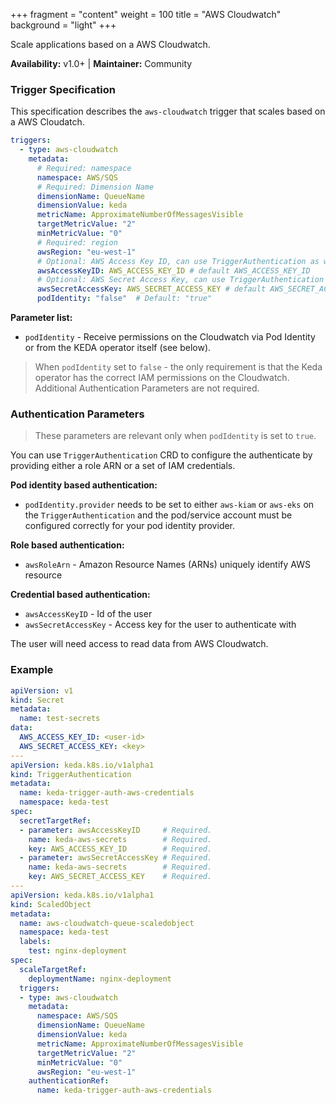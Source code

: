 +++
fragment = "content"
weight = 100
title = "AWS Cloudwatch"
background = "light"
+++

Scale applications based on a AWS Cloudwatch.

**Availability:** v1.0+ | **Maintainer:** Community

<!--more-->

### Trigger Specification

This specification describes the `aws-cloudwatch` trigger that scales based on a AWS Cloudatch.

```yaml
triggers:
  - type: aws-cloudwatch
    metadata:
      # Required: namespace
      namespace: AWS/SQS
      # Required: Dimension Name
      dimensionName: QueueName
      dimensionValue: keda
      metricName: ApproximateNumberOfMessagesVisible
      targetMetricValue: "2"
      minMetricValue: "0"
      # Required: region
      awsRegion: "eu-west-1"
      # Optional: AWS Access Key ID, can use TriggerAuthentication as well
      awsAccessKeyID: AWS_ACCESS_KEY_ID # default AWS_ACCESS_KEY_ID
      # Optional: AWS Secret Access Key, can use TriggerAuthentication as well
      awsSecretAccessKey: AWS_SECRET_ACCESS_KEY # default AWS_SECRET_ACCESS_KEY
      podIdentity: "false"  # Default: "true"
```

**Parameter list:**

- `podIdentity` - Receive permissions on the Cloudwatch via Pod Identity or from the KEDA operator itself (see below).


> When `podIdentity` set to `false` - the only requirement is that the Keda operator has the correct IAM permissions on the Cloudwatch. Additional Authentication Parameters are not required.

### Authentication Parameters

> These parameters are relevant only when `podIdentity` is set to `true`. 

You can use `TriggerAuthentication` CRD to configure the authenticate by providing either a role ARN or a set of IAM credentials.

**Pod identity based authentication:**

- `podIdentity.provider` needs to be set to either `aws-kiam` or `aws-eks` on the `TriggerAuthentication` and the pod/service account must be configured correctly for your pod identity provider.

**Role based authentication:**

- `awsRoleArn` - Amazon Resource Names (ARNs) uniquely identify AWS resource

**Credential based authentication:**

- `awsAccessKeyID` - Id of the user
- `awsSecretAccessKey` - Access key for the user to authenticate with

The user will need access to read data from AWS Cloudwatch.

### Example

```yaml
apiVersion: v1
kind: Secret
metadata:
  name: test-secrets
data:
  AWS_ACCESS_KEY_ID: <user-id>
  AWS_SECRET_ACCESS_KEY: <key>
--- 
apiVersion: keda.k8s.io/v1alpha1
kind: TriggerAuthentication
metadata:
  name: keda-trigger-auth-aws-credentials
  namespace: keda-test
spec:
  secretTargetRef:
  - parameter: awsAccessKeyID     # Required.
    name: keda-aws-secrets        # Required.
    key: AWS_ACCESS_KEY_ID        # Required.
  - parameter: awsSecretAccessKey # Required.
    name: keda-aws-secrets        # Required.
    key: AWS_SECRET_ACCESS_KEY    # Required.
---
apiVersion: keda.k8s.io/v1alpha1
kind: ScaledObject
metadata:
  name: aws-cloudwatch-queue-scaledobject
  namespace: keda-test
  labels:
    test: nginx-deployment
spec:
  scaleTargetRef:
    deploymentName: nginx-deployment
  triggers:
  - type: aws-cloudwatch
    metadata:
      namespace: AWS/SQS
      dimensionName: QueueName
      dimensionValue: keda
      metricName: ApproximateNumberOfMessagesVisible
      targetMetricValue: "2"
      minMetricValue: "0"
      awsRegion: "eu-west-1"
    authenticationRef:
      name: keda-trigger-auth-aws-credentials
```
